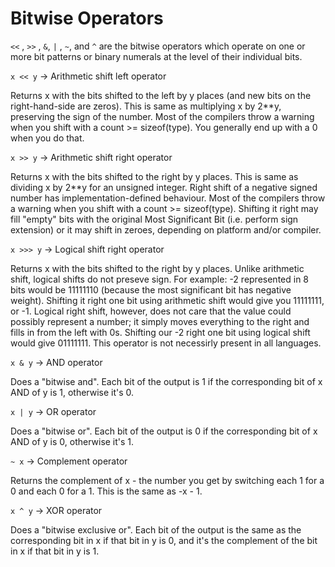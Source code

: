 # Bitwise Operators

`<<` , `>>` , `&`, `|` , `~`, and `^` are the bitwise operators which operate on one or more bit patterns or binary numerals at the level of their individual bits.

`x << y`  -> Arithmetic shift left operator

Returns x with the bits shifted to the left by y places (and new bits on the right-hand-side are zeros). This is same as multiplying x by 2**y, preserving the sign of the number. Most of the compilers throw a warning when you shift with a count >= sizeof(type). You generally end up with a 0 when you do that.

`x >> y`  -> Arithmetic shift right operator

Returns x with the bits shifted to the right by y places. This is same as dividing x by 2**y for an unsigned integer. Right shift of a negative signed number has implementation-defined behaviour. Most of the compilers throw a warning when you shift with a count >= sizeof(type). Shifting it right may fill "empty" bits with the original Most Significant Bit (i.e. perform sign extension) or it may shift in zeroes, depending on platform and/or compiler.

`x >>> y` -> Logical shift right operator

Returns x with the bits shifted to the right by y places. Unlike arithmetic shift, logical shifts do not preseve sign. For example: -2 represented in 8 bits would be 11111110 (because the most significant bit has negative weight). Shifting it right one bit using arithmetic shift would give you 11111111, or -1. Logical right shift, however, does not care that the value could possibly represent a number; it simply moves everything to the right and fills in from the left with 0s. Shifting our -2 right one bit using logical shift would give 01111111. This operator is not necessirly present in all languages.

`x & y`  -> AND operator

Does a "bitwise and". Each bit of the output is 1 if the corresponding bit of x AND of y is 1, otherwise it's 0.

`x | y` -> OR operator

Does a "bitwise or". Each bit of the output is 0 if the corresponding bit of x AND of y is 0, otherwise it's 1.

`~ x` -> Complement operator

Returns the complement of x - the number you get by switching each 1 for a 0 and each 0 for a 1. This is the same as -x - 1.

`x ^ y` -> XOR operator

Does a "bitwise exclusive or". Each bit of the output is the same as the corresponding bit in x if that bit in y is 0, and it's the complement of the bit in x if that bit in y is 1.

